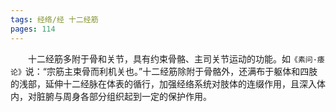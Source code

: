 ```yaml
---
tags: 经络/经 十二经筋
pages: 114
---
```

&emsp;&emsp;十二经筋多附于骨和关节，具有约束骨骼、主司关节运动的功能。如`《素问·痿论》`说：“宗筋主束骨而利机关也。”十二经筋除附于骨骼外，还满布于躯体和四肢的浅部，延伸十二经脉在体表的循行，加强经络系统对肢体的连缀作用，且深入体内，对脏腑与周身各部分组织起到一定的保护作用。